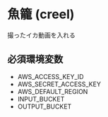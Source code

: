 # 魚籠 (creel)

撮ったイカ動画を入れる

## 必須環境変数

- AWS_ACCESS_KEY_ID
- AWS_SECRET_ACCESS_KEY
- AWS_DEFAULT_REGION
- INPUT_BUCKET
- OUTPUT_BUCKET

